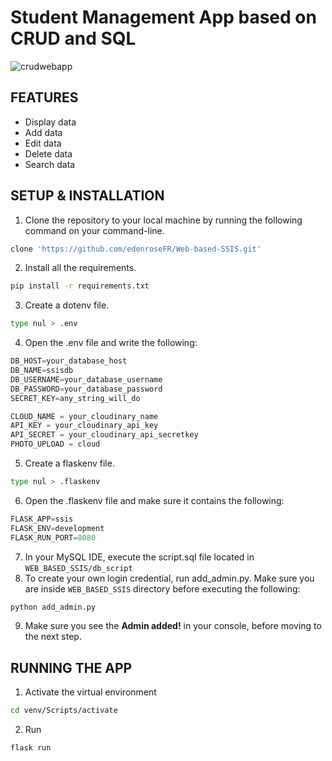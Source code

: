 # Student Management App based on CRUD and SQL

![crudwebapp](https://github.com/edenroseFR/Web-based-SSIS/blob/main/readme_files/image.PNG)
## FEATURES
- Display data
- Add data
- Edit data
- Delete data
- Search data

## SETUP & INSTALLATION
1. Clone the repository to your local machine by running the following command on your command-line.
```bash
clone 'https://github.com/edenroseFR/Web-based-SSIS.git'
```
2. Install all the requirements.
```bash
pip install -r requirements.txt
```
3. Create a dotenv file.
```bash
type nul > .env
```
4. Open the .env file and write the following:
```python
DB_HOST=your_database_host
DB_NAME=ssisdb
DB_USERNAME=your_database_username
DB_PASSWORD=your_database_password
SECRET_KEY=any_string_will_do

CLOUD_NAME = your_cloudinary_name
API_KEY = your_cloudinary_api_key
API_SECRET = your_cloudinary_api_secretkey
PHOTO_UPLOAD = cloud
```
5. Create a flaskenv file.
```bash
type nul > .flaskenv
```
6. Open the .flaskenv file and make sure it contains the following:
```python
FLASK_APP=ssis
FLASK_ENV=development
FLASK_RUN_PORT=8080
```
7. In your MySQL IDE, execute the script.sql file located in `WEB_BASED_SSIS/db_script`
8. To create your own login credential, run add_admin.py. Make sure you are inside `WEB_BASED_SSIS` directory before executing the following:
```bash
python add_admin.py
```
9. Make sure you see the **Admin added!** in your console, before moving to the next step.

## RUNNING THE APP
1. Activate the virtual environment
```bash
cd venv/Scripts/activate
```
2. Run
```bash
flask run
```

